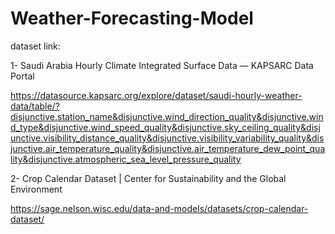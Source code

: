 # Weather-Forecasting-Model

dataset link:

1- Saudi Arabia Hourly Climate Integrated Surface Data — KAPSARC Data Portal

https://datasource.kapsarc.org/explore/dataset/saudi-hourly-weather-data/table/?disjunctive.station_name&disjunctive.wind_direction_quality&disjunctive.wind_type&disjunctive.wind_speed_quality&disjunctive.sky_ceiling_quality&disjunctive.visibility_distance_quality&disjunctive.visibility_variability_quality&disjunctive.air_temperature_quality&disjunctive.air_temperature_dew_point_quality&disjunctive.atmospheric_sea_level_pressure_quality

2- Crop Calendar Dataset | Center for Sustainability and the Global Environment

https://sage.nelson.wisc.edu/data-and-models/datasets/crop-calendar-dataset/
